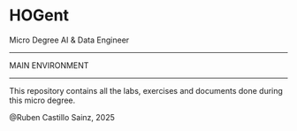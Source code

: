# HOGent
Micro Degree AI &amp; Data Engineer

*************************************
MAIN ENVIRONMENT
*************************************

This repository contains all the labs, exercises and documents done during this micro degree.

@Ruben Castillo Sainz, 2025
